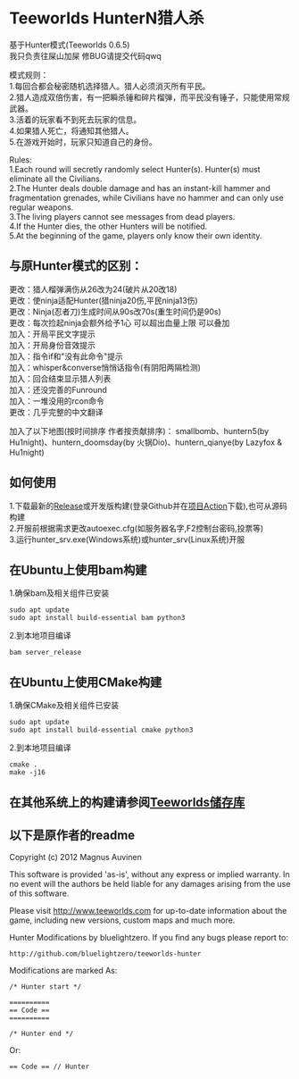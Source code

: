 Teeworlds HunterN猎人杀
=====================
基于Hunter模式(Teeworlds 0.6.5)<br />
我只负责往屎山加屎 修BUG请提交代码qwq<br />

模式规则：<br />
1.每回合都会秘密随机选择猎人。猎人必须消灭所有平民。<br />
2.猎人造成双倍伤害，有一把瞬杀锤和碎片榴弹，而平民没有锤子，只能使用常规武器。<br />
3.活着的玩家看不到死去玩家的信息。<br />
4.如果猎人死亡，将通知其他猎人。<br />
5.在游戏开始时，玩家只知道自己的身份。

Rules:<br />
1.Each round will secretly randomly select Hunter(s). Hunter(s) must eliminate all the Civilians.<br />
2.The Hunter deals double damage and has an instant-kill hammer and fragmentation grenades, while Civilians have no hammer and can only use regular weapons.<br />
3.The living players cannot see messages from dead players.<br />
4.If the Hunter dies, the other Hunters will be notified.<br />
5.At the beginning of the game, players only know their own identity.

与原Hunter模式的区别：
-----------------------
更改：猎人榴弹满伤从26改为24(破片从20改18)<br />
更改：使ninja适配Hunter(猎ninja20伤,平民ninja13伤)<br />
更改：Ninja(忍者刀)生成时间从90s改70s(重生时间仍是90s)<br />
更改：每次捡起ninja会额外给予1心 可以超出血量上限 可以叠加<br />
加入：开局平民文字提示<br />
加入：开局身份音效提示<br />
加入：指令if和"没有此命令"提示<br />
加入：whisper&converse悄悄话指令(有阴阳两隔检测)<br />
加入：回合结束显示猎人列表<br />
加入：还没完善的Funround<br />
加入：一堆没用的rcon命令<br />
更改：几乎完整的中文翻译<br />

加入了以下地图(按时间排序 作者按贡献排序)：
smallbomb、huntern5(by Hu1night)、huntern_doomsday(by 火锅Dio)、huntern_qianye(by Lazyfox & Hu1night)

如何使用
--------------
1.下载最新的[Release](https://github.com/Hu1night/DDNet-Teeworlds-Hunter/releases)或开发版构建(登录Github并在[项目Action](https://github.com/Hu1night/DDNet-Teeworlds-Hunter/actions/workflows/build.yaml)下载),也可从源码构建<br />
2.开服前根据需求更改autoexec.cfg(如服务器名字,F2控制台密码,投票等)<br />
3.运行hunter_srv.exe(Windows系统)或hunter_srv(Linux系统)开服

在Ubuntu上使用bam构建
--------------
1.确保bam及相关组件已安装<br />
```
sudo apt update
sudo apt install build-essential bam python3
```
2.到本地项目编译<br />
```
bam server_release
```

在Ubuntu上使用CMake构建
--------------
1.确保CMake及相关组件已安装<br />
```
sudo apt update
sudo apt install build-essential cmake python3
```
2.到本地项目编译<br />
```
cmake .
make -j16
```

在其他系统上的构建请参阅[Teeworlds储存库](https://github.com/teeworlds/teeworlds)
--------------

以下是原作者的readme
-------------

Copyright (c) 2012 Magnus Auvinen


This software is provided 'as-is', without any express or implied
warranty. In no event will the authors be held liable for any damages
arising from the use of this software.


Please visit http://www.teeworlds.com for up-to-date information about 
the game, including new versions, custom maps and much more.

Hunter Modifications by bluelightzero.
If you find any bugs please report to:

	http://github.com/bluelightzero/teeworlds-hunter
	
Modifications are marked As:

	/* Hunter start */

	==========
	== Code ==
	==========

	/* Hunter end */

Or:

	== Code == // Hunter
